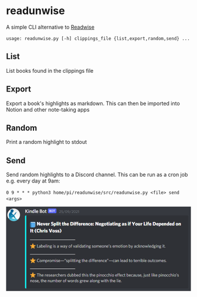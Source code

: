 # readunwise

A simple CLI alternative to [Readwise](https://readwise.io/)
```
usage: readunwise.py [-h] clippings_file {list,export,random,send} ...
```

## List

List books found in the clippings file

## Export

Export a book's highlights as markdown. This can then be imported into Notion and other note-taking apps

## Random

Print a random highlight to stdout

## Send

Send random highlights to a Discord channel. This can be run as a cron job e.g. every day at 9am:

`0 9 * * * python3 home/pi/readunwise/src/readunwise.py <file> send <args>`

![Example Message](example-message.png)